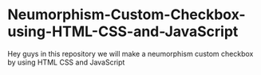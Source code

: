 # Neumorphism-Custom-Checkbox-using-HTML-CSS-and-JavaScript
Hey guys in this repository we will make a neumorphism custom checkbox by using HTML CSS and JavaScript

